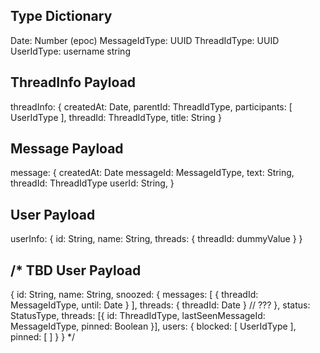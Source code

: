 Type Dictionary
---------------

Date: Number (epoc)
MessageIdType: UUID
ThreadIdType: UUID
UserIdType: username string


ThreadInfo Payload
------------------

threadInfo: {
  createdAt: Date,
  parentId: ThreadIdType,
  participants: [ UserIdType ],
  threadId: ThreadIdType,
  title: String
}

Message Payload
---------------

message: {
  createdAt: Date
  messageId: MessageIdType,
  text: String,
  threadId: ThreadIdType
  userId: String,
}

User Payload
------------
userInfo: {
  id: String,
  name: String,
  threads: { threadId: dummyValue }
}







/*
TBD User Payload
-------------------
{
  id: String,
  name: String,
  snoozed: {
    messages: [ { threadId: MessageIdType, until: Date } ],
    threads: { threadId: Date }  // ???
  },
  status: StatusType,
  threads: [{
    id: ThreadIdType,
    lastSeenMessageId: MessageIdType,
    pinned: Boolean
  }],
  users: {
    blocked: [ UserIdType ],
    pinned: [ ]
  }
}
*/